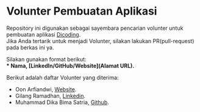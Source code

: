 # Volunter Pembuatan Aplikasi
Repository ini digunakan sebagai sayembara pencarian volunter untuk pembuatan aplikasi [Dicoding](www.dicoding.com).<br>
Jika Anda tertarik untuk menjadi Volunter, silakan lakukan PR(pull-request) pada berkas ini ya.<br>

Silakan gunakan format berikut:<br>
**\* Nama, [LinkedIn/GitHub/Website](Alamat URL).**  

Berikut adalah daftar Volunter yang diterima:
* Oon Arfiandwi, [Website](https://oo.or.id).
* Gilang Ramadhan, [Linkedin](https://www.linkedin.com/in/gilang-adhan/).
* Muhammad Dika Bima Satria, [Github](https://github.com/MDBimaSatriaa/).
